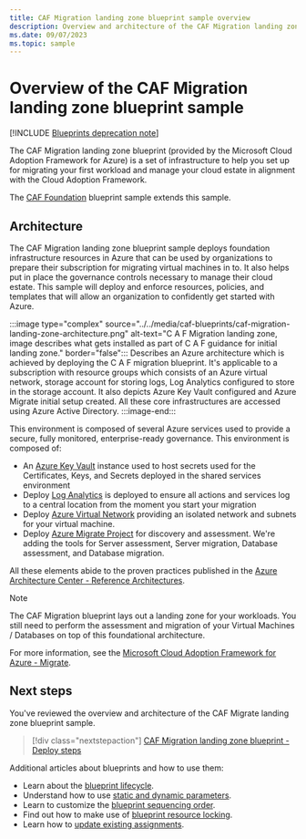 ```yaml
---
title: CAF Migration landing zone blueprint sample overview
description: Overview and architecture of the CAF Migration landing zone blueprint sample, provided by the Microsoft Cloud Adoption Framework for Azure.
ms.date: 09/07/2023
ms.topic: sample
---
```

# Overview of the CAF Migration landing zone blueprint sample

[!INCLUDE [Blueprints deprecation note](../../../../../includes/blueprints-deprecation-note.md)]

The CAF Migration landing zone blueprint (provided by the Microsoft Cloud Adoption Framework for Azure) is a set of infrastructure to help you set up for migrating your first workload and manage your cloud estate in alignment with the Cloud Adoption Framework.

The [CAF Foundation](../caf-foundation/index.md) blueprint sample extends this sample.

## Architecture

The CAF Migration landing zone blueprint sample deploys foundation infrastructure resources in Azure that can be used by organizations to prepare their subscription for migrating virtual machines in to. It also helps put in place the governance controls necessary to manage their cloud estate. This sample will deploy and enforce resources, policies, and templates that will allow an organization to
confidently get started with Azure.

:::image type="complex" source="../../media/caf-blueprints/caf-migration-landing-zone-architecture.png" alt-text="C A F Migration landing zone, image describes what gets installed as part of C A F guidance for initial landing zone." border="false":::
   Describes an Azure architecture which is achieved by deploying the C A F migration blueprint. It's applicable to a subscription with resource groups which consists of an Azure virtual network, storage account for storing logs, Log Analytics configured to store in the storage account. It also depicts Azure Key Vault configured and Azure Migrate initial setup created. All these core infrastructures are accessed using Azure Active Directory.
:::image-end:::

This environment is composed of several Azure services used to provide a secure, fully monitored,
enterprise-ready governance. This environment is composed of:

- An [Azure Key Vault](/azure/key-vault/general/overview) instance used to host secrets   used for the Certificates, Keys, and Secrets deployed in the shared services environment
- Deploy [Log Analytics](../../../../azure-monitor/overview.md) is deployed to ensure all actions   and services log to a central location from the moment you start your migration
- Deploy [Azure Virtual Network](../../../../virtual-network/virtual-networks-overview.md) providing an isolated network and subnets for your virtual machine.
- Deploy [Azure Migrate Project](../../../../migrate/migrate-services-overview.md) for discovery and
  assessment. We're adding the tools for Server assessment, Server migration, Database assessment, and Database migration.

All these elements abide to the proven practices published in the
[Azure Architecture Center - Reference Architectures](/azure/architecture/reference-architectures/).

> [!NOTE]
> The CAF Migration blueprint lays out a landing zone for your workloads. You still need to perform the assessment and migration of your Virtual Machines / Databases on top of this foundational architecture.

For more information, see the [Microsoft Cloud Adoption Framework for Azure - Migrate](/azure/architecture/cloud-adoption/migrate/).

## Next steps

You've reviewed the overview and architecture of the CAF Migrate landing zone blueprint sample.

> [!div class="nextstepaction"]
> [CAF Migration landing zone blueprint - Deploy steps](./deploy.md)

Additional articles about blueprints and how to use them:

- Learn about the [blueprint lifecycle](../../concepts/lifecycle.md).
- Understand how to use [static and dynamic parameters](../../concepts/parameters.md).
- Learn to customize the [blueprint sequencing order](../../concepts/sequencing-order.md).
- Find out how to make use of [blueprint resource locking](../../concepts/resource-locking.md).
- Learn how to [update existing assignments](../../how-to/update-existing-assignments.md).
